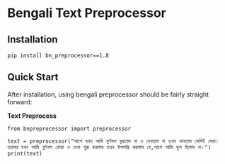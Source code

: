 ﻿Bengali Text Preprocessor
===================

Installation
-------------

    pip install bn_preprocessor==1.8

Quick Start
-------------
After installation, using bengali preprocessor should be fairly straight forward:

**Text Preprocess**

    from bnpreprocessor import preprocessor

    text = preprocessor("আগে যখন আমি ফুটবল বুঝতাম না ও দেখতাম না তখন ভাবতাম মেসিই সেরা। তারপর যখন আমি ফুটবল বোঝা ও দেখা শুরু করলাম তখন উপলব্ধি করলাম যে,আগে আমি ভুল ছিলাম না।")
    print(text)
  
    
